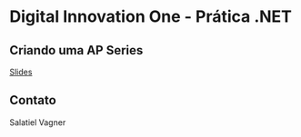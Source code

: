 # Digital Innovation One - Prática .NET

## Criando uma AP Series

[Slides](dio-dotnet-poo-lab-2.pdf)

## Contato

Salatiel Vagner

